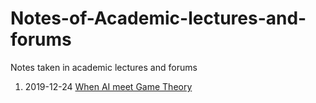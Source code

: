 # Notes-of-Academic-lectures-and-forums
Notes taken in academic lectures and forums
1. 2019-12-24
[When AI meet Game Theory](https://github.com/zysps1/Notes-of-Academic-lectures-and-forums/blob/master/When%20AI%20meet%20Game%20Theory.md)
